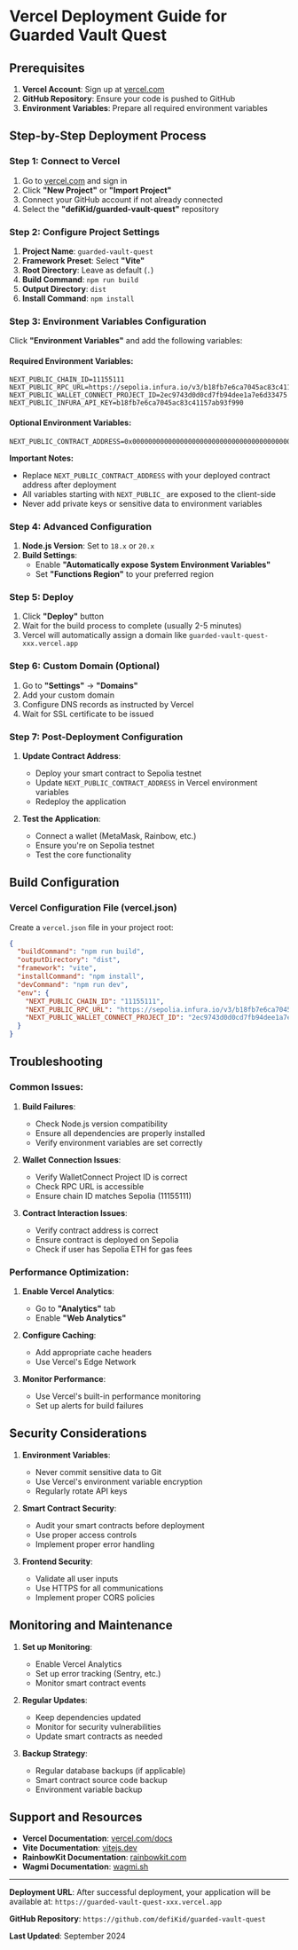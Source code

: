 # Vercel Deployment Guide for Guarded Vault Quest

## Prerequisites

1. **Vercel Account**: Sign up at [vercel.com](https://vercel.com)
2. **GitHub Repository**: Ensure your code is pushed to GitHub
3. **Environment Variables**: Prepare all required environment variables

## Step-by-Step Deployment Process

### Step 1: Connect to Vercel

1. Go to [vercel.com](https://vercel.com) and sign in
2. Click **"New Project"** or **"Import Project"**
3. Connect your GitHub account if not already connected
4. Select the **"defiKid/guarded-vault-quest"** repository

### Step 2: Configure Project Settings

1. **Project Name**: `guarded-vault-quest`
2. **Framework Preset**: Select **"Vite"**
3. **Root Directory**: Leave as default (`.`)
4. **Build Command**: `npm run build`
5. **Output Directory**: `dist`
6. **Install Command**: `npm install`

### Step 3: Environment Variables Configuration

Click **"Environment Variables"** and add the following variables:

#### Required Environment Variables:

```env
NEXT_PUBLIC_CHAIN_ID=11155111
NEXT_PUBLIC_RPC_URL=https://sepolia.infura.io/v3/b18fb7e6ca7045ac83c41157ab93f990
NEXT_PUBLIC_WALLET_CONNECT_PROJECT_ID=2ec9743d0d0cd7fb94dee1a7e6d33475
NEXT_PUBLIC_INFURA_API_KEY=b18fb7e6ca7045ac83c41157ab93f990
```

#### Optional Environment Variables:

```env
NEXT_PUBLIC_CONTRACT_ADDRESS=0x0000000000000000000000000000000000000000
```

**Important Notes:**
- Replace `NEXT_PUBLIC_CONTRACT_ADDRESS` with your deployed contract address after deployment
- All variables starting with `NEXT_PUBLIC_` are exposed to the client-side
- Never add private keys or sensitive data to environment variables

### Step 4: Advanced Configuration

1. **Node.js Version**: Set to `18.x` or `20.x`
2. **Build Settings**: 
   - Enable **"Automatically expose System Environment Variables"**
   - Set **"Functions Region"** to your preferred region

### Step 5: Deploy

1. Click **"Deploy"** button
2. Wait for the build process to complete (usually 2-5 minutes)
3. Vercel will automatically assign a domain like `guarded-vault-quest-xxx.vercel.app`

### Step 6: Custom Domain (Optional)

1. Go to **"Settings"** → **"Domains"**
2. Add your custom domain
3. Configure DNS records as instructed by Vercel
4. Wait for SSL certificate to be issued

### Step 7: Post-Deployment Configuration

1. **Update Contract Address**: 
   - Deploy your smart contract to Sepolia testnet
   - Update `NEXT_PUBLIC_CONTRACT_ADDRESS` in Vercel environment variables
   - Redeploy the application

2. **Test the Application**:
   - Connect a wallet (MetaMask, Rainbow, etc.)
   - Ensure you're on Sepolia testnet
   - Test the core functionality

## Build Configuration

### Vercel Configuration File (vercel.json)

Create a `vercel.json` file in your project root:

```json
{
  "buildCommand": "npm run build",
  "outputDirectory": "dist",
  "framework": "vite",
  "installCommand": "npm install",
  "devCommand": "npm run dev",
  "env": {
    "NEXT_PUBLIC_CHAIN_ID": "11155111",
    "NEXT_PUBLIC_RPC_URL": "https://sepolia.infura.io/v3/b18fb7e6ca7045ac83c41157ab93f990",
    "NEXT_PUBLIC_WALLET_CONNECT_PROJECT_ID": "2ec9743d0d0cd7fb94dee1a7e6d33475"
  }
}
```

## Troubleshooting

### Common Issues:

1. **Build Failures**:
   - Check Node.js version compatibility
   - Ensure all dependencies are properly installed
   - Verify environment variables are set correctly

2. **Wallet Connection Issues**:
   - Verify WalletConnect Project ID is correct
   - Check RPC URL is accessible
   - Ensure chain ID matches Sepolia (11155111)

3. **Contract Interaction Issues**:
   - Verify contract address is correct
   - Ensure contract is deployed on Sepolia
   - Check if user has Sepolia ETH for gas fees

### Performance Optimization:

1. **Enable Vercel Analytics**:
   - Go to **"Analytics"** tab
   - Enable **"Web Analytics"**

2. **Configure Caching**:
   - Add appropriate cache headers
   - Use Vercel's Edge Network

3. **Monitor Performance**:
   - Use Vercel's built-in performance monitoring
   - Set up alerts for build failures

## Security Considerations

1. **Environment Variables**:
   - Never commit sensitive data to Git
   - Use Vercel's environment variable encryption
   - Regularly rotate API keys

2. **Smart Contract Security**:
   - Audit your smart contracts before deployment
   - Use proper access controls
   - Implement proper error handling

3. **Frontend Security**:
   - Validate all user inputs
   - Use HTTPS for all communications
   - Implement proper CORS policies

## Monitoring and Maintenance

1. **Set up Monitoring**:
   - Enable Vercel Analytics
   - Set up error tracking (Sentry, etc.)
   - Monitor smart contract events

2. **Regular Updates**:
   - Keep dependencies updated
   - Monitor for security vulnerabilities
   - Update smart contracts as needed

3. **Backup Strategy**:
   - Regular database backups (if applicable)
   - Smart contract source code backup
   - Environment variable backup

## Support and Resources

- **Vercel Documentation**: [vercel.com/docs](https://vercel.com/docs)
- **Vite Documentation**: [vitejs.dev](https://vitejs.dev)
- **RainbowKit Documentation**: [rainbowkit.com](https://rainbowkit.com)
- **Wagmi Documentation**: [wagmi.sh](https://wagmi.sh)

---

**Deployment URL**: After successful deployment, your application will be available at:
`https://guarded-vault-quest-xxx.vercel.app`

**GitHub Repository**: `https://github.com/defiKid/guarded-vault-quest`

**Last Updated**: September 2024
